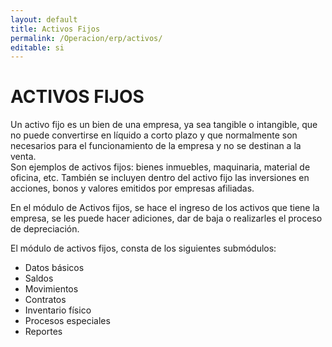 ```yaml
---
layout: default
title: Activos Fijos
permalink: /Operacion/erp/activos/
editable: si
---
```


# ACTIVOS FIJOS  

Un activo fijo es un bien de una empresa, ya sea tangible o intangible, que no puede convertirse en líquido a corto plazo y que normalmente son necesarios para el funcionamiento de la empresa y no se destinan a la venta.  
Son ejemplos de activos fijos: bienes inmuebles, maquinaria, material de oficina, etc.  También se incluyen dentro del activo fijo las inversiones en acciones, bonos y valores emitidos por empresas afiliadas.  

En el módulo de Activos fijos, se hace el ingreso de los activos que tiene la empresa, se les puede hacer adiciones, dar de baja o realizarles el proceso de depreciación.  

El módulo de activos fijos, consta de los siguientes submódulos:  

* Datos básicos  
* Saldos  
* Movimientos  
* Contratos  
* Inventario físico  
* Procesos especiales  
* Reportes

